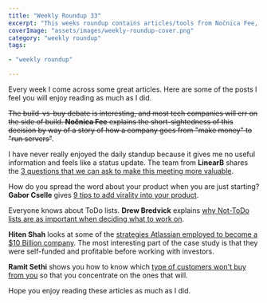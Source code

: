 ```yaml
---
title: "Weekly Roundup 33"
excerpt: "This weeks roundup contains articles/tools from Nočnica Fee, LinearB, Gabor Cselle, Drew Bredvick, Hiten Shah and Ramit Sethi"
coverImage: "assets/images/weekly-roundup-cover.png"
category: "weekly roundup"
tags:

- "weekly roundup"

---
```


Every week I come across some great articles. Here are some of the posts I feel you will enjoy reading as much as I did.

~~The build-vs-buy debate is interesting, and most tech companies will err on the side of build. **Nočnica Fee** explains the short-sightedness of this decision by way of a story of how a company goes from "make money" to "run servers"~~.

I have never really enjoyed the daily standup because it gives me no useful information and feels like a status update. The team from **LinearB** shares the [3 questions that we can ask to make this meeting more valuable](https://dev.to/linearb_inc/stand-up-2-0-it-s-time-to-ditch-the-daily-from-1993-5d6l).

How do you spread the word about your product when you are just starting? **Gabor Cselle** gives [9 tips to add virality into your product](https://medium.com/gabor/9-ways-to-build-virality-into-your-product-5975e1fe74e3).

Everyone knows about ToDo lists. **Drew Bredvick** explains [why Not-ToDo lists are as important when deciding what to work on](https://drew.tech/what-not-to-work-on).

**Hiten Shah** looks at some of the [strategies Atlassian employed to become a \$10 Billion company](https://usefyi.com/atlassian-history/). The most interesting part of the case study is that they were self-funded and profitable before working with investors.

**Ramit Sethi** shows you how to know which [type of customers won't buy from you](https://growthlab.com/people-who-never-buy/) so that you concentrate on the ones that will.

Hope you enjoy reading these articles as much as I did.
